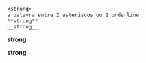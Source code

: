 ```
<strong>
a palavra entre 2 asteriscos ou 2 underline
**strong**
__strong__
```

**strong**

__strong__